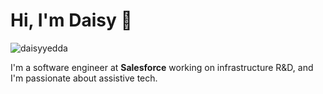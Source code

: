 # Hi, I'm Daisy 👋

<p align="left"> <img src="https://komarev.com/ghpvc/?username=daisyyedda&label=Profile%20views&color=0e75b6&style=flat" alt="daisyyedda" /> </p>

I'm a software engineer at **Salesforce** working on infrastructure R&D, and I'm passionate about assistive tech.
